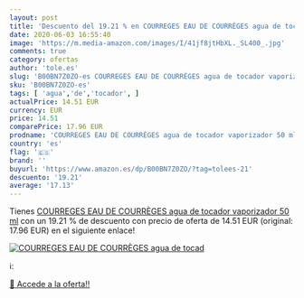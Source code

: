 ```yaml
---
layout: post
title: 'Descuento del 19.21 % en COURREGES EAU DE COURRÈGES agua de tocad'
date: 2020-06-03 16:55:40
image: 'https://m.media-amazon.com/images/I/41jf8jtHbXL._SL400_.jpg'
comments: true
category: ofertas
author: 'tole.es'
slug: 'B00BN7Z0ZO-es COURREGES EAU DE COURRÈGES agua de tocador vaporizador 50 ml'
sku: 'B00BN7Z0ZO-es'
tags: [ 'agua','de','tocador', ]
actualPrice: 14.51 EUR
currency: EUR
price: 14.51
comparePrice: 17.96 EUR
prodname: 'COURREGES EAU DE COURRÈGES agua de tocador vaporizador 50 ml'
country: 'es'
flag: '🇪🇸'
brand: ''
buyurl: 'https://www.amazon.es/dp/B00BN7Z0ZO/?tag=tolees-21'
descuento: '19.21'
average: '17.13'
---
```


Tienes [COURREGES EAU DE COURRÈGES agua de tocador vaporizador 50 ml](https://www.amazon.es/dp/B00BN7Z0ZO/?tag=tolees-21) con un 19.21 % de descuento con precio de oferta de 14.51 EUR (original: 17.96 EUR) en el siguiente enlace!

[![COURREGES EAU DE COURRÈGES agua de tocad](https://m.media-amazon.com/images/I/41jf8jtHbXL._SL400_.jpg)](https://www.amazon.es/dp/B00BN7Z0ZO/?tag=tolees-21)

ℹ️:


[🛒 Accede a la oferta!!](https://www.amazon.es/dp/B00BN7Z0ZO/?tag=tolees-21)
